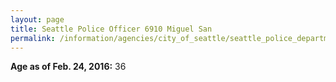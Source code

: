 ```yaml
---
layout: page
title: Seattle Police Officer 6910 Miguel San
permalink: /information/agencies/city_of_seattle/seattle_police_department/copbook/6910/
---
```


**Age as of Feb. 24, 2016:** 36
